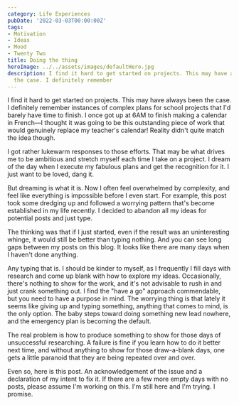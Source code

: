 ```yaml
---
category: Life Experiences
pubDate: '2022-03-03T00:00:00Z'
tags:
- Motivation
- Ideas
- Mood
- Twenty Two
title: Doing the thing
heroImage: ../../assets/images/defaultHero.jpg
description: I find it hard to get started on projects. This may have always been
  the case. I definitely remember
---
```

I find it hard to get started on projects. This may have always been the case. I definitely remember instances of complex plans for school projects that I'd barely have time to finish. I once got up at 6AM to finish making a calendar in French—I thought it was going to be this outstanding piece of work that would genuinely replace my teacher's calendar! Reality didn't quite match the idea though.

I got rather lukewarm responses to those efforts. That may be what drives me to be ambitious and stretch myself each time I take on a project. I dream of the day when I execute my fabulous plans and get the recognition for it. I just want to be loved, dang it.

But dreaming is what it is. Now I often feel overwhelmed by complexity, and feel like everything is impossible before I even start. For example, this post took some dredging up and followed a worrying pattern that's become established in my life recently. I decided to abandon all my ideas for potential posts and just type.

The thinking was that if I just started, even if the result was an uninteresting whinge, it would still be better than typing nothing. And you can see long gaps between my posts on this blog. It looks like there are many days when I haven't done anything. 

Any typing that is. I should be kinder to myself, as I frequently I fill days with research and come up blank with how to explore my ideas. Occasionally, there's nothing to show for the work, and it's not advisable to rush in and just crank something out. I find the "have a go" approach commendable, but you need to have a purpose in mind. The worrying thing is that lately it seems like giving up and typing something, anything that comes to mind, is the only option. The baby steps toward doing something new lead nowhere, and the emergency plan is becoming the default.

The real problem is how to produce something to show for those days of unsuccessful researching. A failure is fine if you learn how to do it better next time, and without anything to show for those draw-a-blank days, one gets a little paranoid that they are being repeated over and over.

Even so, here is this post. An acknowledgement of the issue and a declaration of my intent to fix it. If there are a few more empty days with no posts, please assume I'm working on this. I'm still here and I'm trying. I promise.